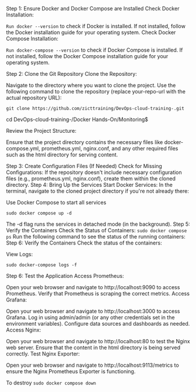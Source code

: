 Step 1: Ensure Docker and Docker Compose are Installed
Check Docker Installation:

```Run docker --version``` to check if Docker is installed.
If not installed, follow the Docker installation guide for your operating system.
Check Docker Compose Installation:

```Run docker-compose --version``` to check if Docker Compose is installed.
If not installed, follow the Docker Compose installation guide for your operating system.



Step 2: Clone the Git Repository
Clone the Repository:

Navigate to the directory where you want to clone the project.
Use the following command to clone the repository (replace your-repo-url with the actual repository URL):

```git clone https://github.com/zicttraining/DevOps-cloud-training-.git```

cd DevOps-cloud-training-/Docker Hands-On/Monitoring$

Review the Project Structure:

Ensure that the project directory contains the necessary files like docker-compose.yml, prometheus.yml, nginx.conf, and any other required files such as the html directory for serving content.

Step 3: Create Configuration Files (If Needed)
Check for Missing Configurations:
If the repository doesn't include necessary configuration files (e.g., prometheus.yml, nginx.conf), create them within the cloned directory.
Step 4: Bring Up the Services
Start Docker Services:
In the terminal, navigate to the cloned project directory if you're not already there:

Use Docker Compose to start all services

```sudo docker compose up -d```



The -d flag runs the services in detached mode (in the background).
Step 5: Verify the Containers
Check the Status of Containers:
``` sudo docker compose ps ```
Run the following command to see the status of the running containers:
Step 6: Verify the Containers
Check the status of the containers:

View Logs:

```sudo docker-compose logs -f```


Step 6: Test the Application
Access Prometheus:

Open your web browser and navigate to http://localhost:9090 to access Prometheus.
Verify that Prometheus is scraping the correct metrics.
Access Grafana:

Open your web browser and navigate to http://localhost:3000 to access Grafana.
Log in using admin/admin (or any other credentials set in the environment variables).
Configure data sources and dashboards as needed.
Access Nginx:

Open your web browser and navigate to http://localhost:80 to test the Nginx web server.
Ensure that the content in the html directory is being served correctly.
Test Nginx Exporter:

Open your web browser and navigate to http://localhost:9113/metrics to ensure the Nginx Prometheus Exporter is functioning.

To destroy
```sudo docker compose down ```